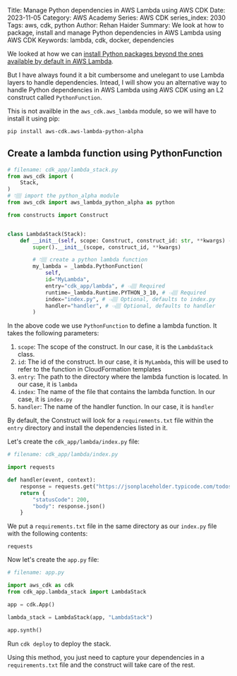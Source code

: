 Title: Manage Python dependencies in AWS Lambda using AWS CDK
Date: 2023-11-05
Category: AWS Academy
Series: AWS CDK
series_index: 2030
Tags: aws, cdk, python
Author: Rehan Haider
Summary: We look at how to package, install and manage Python dependencies in AWS Lambda using AWS CDK
Keywords: lambda, cdk, docker, dependencies


We looked at how we can [install Python packages beyond the ones available by default in AWS Lambda]({filename}50002020-cdk-fn-lambda_layers.md#create-a-lambda-layer-in-aws-cdk-using-python-to-handle-dependencies). 

But I have always found it a bit cumbersome and unelegant to use Lambda layers to handle dependencies. Intead, I will show you an alternative way to handle Python dependencies in AWS Lambda using AWS CDK using an L2 construct called `PythonFunction`.

This is not availble in the `aws_cdk.aws_lambda` module, so we will have to install it using pip:

```bash
pip install aws-cdk.aws-lambda-python-alpha
```

## Create a lambda function using PythonFunction

```python
# filename: cdk_app/lambda_stack.py
from aws_cdk import (
    Stack,
)
# 👇🏽 import the python_alpha module
from aws_cdk import aws_lambda_python_alpha as python

from constructs import Construct


class LambdaStack(Stack):
    def __init__(self, scope: Construct, construct_id: str, **kwargs) -> None:
        super().__init__(scope, construct_id, **kwargs)

        # 👇🏽 create a python lambda function
        my_lambda = _lambda.PythonFunction(
            self,
            id="MyLambda",
            entry="cdk_app/lambda", # 👈🏽 Required
            runtime=_lambda.Runtime.PYTHON_3_10, # 👈🏽 Required
            index="index.py", # 👈🏽 Optional, defaults to index.py
            handler="handler", # 👈🏽 Optional, defaults to handler
        )
```

In the above code we use `PythonFunction` to define a lambda function. It takes the following parameters:

1. `scope`: The scope of the construct. In our case, it is the `LambdaStack` class.
2. `id`: The id of the construct. In our case, it is `MyLambda`, this will be used to refer to the function in CloudFormation templates
3. `entry`: The path to the directory where the lambda function is located. In our case, it is `lambda`
4. `index`: The name of the file that contains the lambda function. In our case, it is `index.py`
5. `handler`: The name of the handler function. In our case, it is `handler`

By default, the Construct will look for a `requirements.txt` file within the `entry` directory and install the dependencies listed in it. 

Let's create the `cdk_app/lambda/index.py` file:

```python
# filename: cdk_app/lambda/index.py

import requests

def handler(event, context):
    response = requests.get("https://jsonplaceholder.typicode.com/todos/1")
    return {
        "statusCode": 200,
        "body": response.json()
    }
```

We put a `requirements.txt` file in the same directory as our `index.py` file with the following contents:

```text
requests
```

Now let's create the `app.py` file:

```python
# filename: app.py

import aws_cdk as cdk
from cdk_app.lambda_stack import LambdaStack

app = cdk.App()

lambda_stack = LambdaStack(app, "LambdaStack")

app.synth()
```

Run `cdk deploy` to deploy the stack. 

Using this method, you just need to capture your dependencies in a `requirements.txt` file and the construct will take care of the rest.